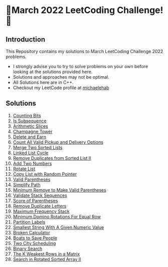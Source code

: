 # 🏅March 2022 LeetCoding Challenge! 🏅
## Introduction
This Repository contains my solutions to March LeetCoding Challenge 2022 problems.
* I strongly advise you to try to solve problems on your own before looking at the solutions provided here.
* Solutions and approaches may not be optimal.
* All Solutions here are in C++.
* Checkout my LeetCode profile at <a href="https://leetcode.com/michaelehab/">michaelehab</a>

## Solutions
1. <a href="./338.Counting-Bits.cpp">Counting Bits</a>
2. <a href="./392.Is-Subsequence.cpp">Is Subsequence</a>
3. <a href="./413.Arithmetic-Slices.cpp">Arithmetic Slices</a>
4. <a href="./799.Champagne-Tower.cpp">Champagne Tower</a>
5. <a href="./740.Delete-and-Earn.cpp">Delete and Earn</a>
6. <a href="./1359.Count-All-Valid-Pickup-and-Delivery-Options.cpp">Count All Valid Pickup and Delivery Options</a>
7. <a href="./21.Merge-Two-Sorted-Lists.cpp">Merge Two Sorted Lists</a>
8. <a href="./141.Linked-List-Cycle.cpp">Linked List Cycle</a>
9. <a href="./82.Remove-Duplicates-from-Sorted-List-II.cpp">Remove Duplicates from Sorted List II</a>
10. <a href="./2.Add-Two-Numbers.cpp">Add Two Numbers</a>
11. <a href="./61.Rotate-List.cpp">Rotate List</a>
12. <a href="./138.Copy-List-with-Random-Pointer.cpp">Copy List with Random Pointer</a>
13. <a href="./20.Valid-Parentheses.cpp">Valid Parentheses</a>
14. <a href="./71.Simplify-Path.cpp">Simplify Path</a>
15. <a href="./1249.Minimum-Remove-to-Make-Valid-Parentheses.cpp">Minimum Remove to Make Valid Parentheses</a>
16. <a href="./946.Validate-Stack-Sequences.cpp">Validate Stack Sequences</a>
17. <a href="./856.Score-of-Parentheses.cpp">Score of Parentheses</a>
18. <a href="./316.Remove-Duplicate-Letters.cpp">Remove Duplicate Letters</a>
19. <a href="./895.Maximum-Frequency-Stack.cpp">Maximum Frequency Stack</a>
20. <a href="./1007.Minimum-Domino-Rotations-For-Equal-Row.cpp">Minimum Domino Rotations For Equal Row</a>
21. <a href="./763.Partition-Labels.cpp">Partition Labels</a>
22. <a href="./1663.Smallest-String-With-A-Given-Numeric-Value.cpp">Smallest String With A Given Numeric Value</a>
23. <a href="./991.Broken-Calculator.cpp">Broken Calculator</a>
24. <a href="./881.Boats-to-Save-People.cpp">Boats to Save People</a>
25. <a href="./1029.Two-City-Scheduling.cpp">Two City Scheduling</a>
26. <a href="./704.Binary-Search.cpp">Binary Search</a>
27. <a href="./1337.The-K-Weakest-Rows-in-a-Matrix.cpp">The K Weakest Rows in a Matrix</a>
28. <a href="./81.Search-in-Rotated-Sorted-Array-II.cpp">Search in Rotated Sorted Array II</a>
